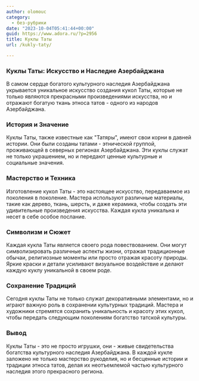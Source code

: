 ```yaml
---
author: olomouc
category:
  - без-рубрики
date: "2023-10-04T05:41:44+00:00"
guid: https://www.adora.ru/?p=2956
title: Куклы Таты
url: /kukly-taty/

---
```

### Куклы Таты: Искусство и Наследие Азербайджана

В самом сердце богатого культурного наследия Азербайджана укрывается уникальное искусство создания кукол Таты, которые не только являются прекрасными произведениями искусства, но и отражают богатую ткань этноса татов \- одного из народов Азербайджана.

### История и Значение

Куклы Таты, также известные как "Татяры", имеют свои корни в давней истории. Они были созданы татами \- этнической группой, проживающей в северных регионах Азербайджана. Эти куклы служат не только украшением, но и передают ценные культурные и социальные значения.

### Мастерство и Техника

Изготовление кукол Таты \- это настоящее искусство, передаваемое из поколения в поколение. Мастера используют различные материалы, такие как дерево, ткань, шерсть, и даже керамика, чтобы создать эти удивительные произведения искусства. Каждая кукла уникальна и несет в себе особое послание.

### Символизм и Сюжет

Каждая кукла Таты является своего рода повествованием. Они могут символизировать различные аспекты жизни, отражая традиционные обычаи, религиозные моменты или просто отражая красоту природы. Яркие краски и детали усиливают визуальное воздействие и делают каждую куклу уникальной в своем роде.

### Сохранение Традиций

Сегодня куклы Таты не только служат декоративными элементами, но и играют важную роль в сохранении культурных традиций. Мастера и художники стремятся сохранить уникальность и красоту этих кукол, чтобы передать следующим поколениям богатство татской культуры.

### Вывод

Куклы Таты \- это не просто игрушки, они \- живые свидетельства богатства культурного наследия Азербайджана. В каждой кукле заложено не только мастерство рукоделия, но и бесценные истории и традиции этноса татов, делая их неотъемлемой частью культурного наследия этого прекрасного региона.

